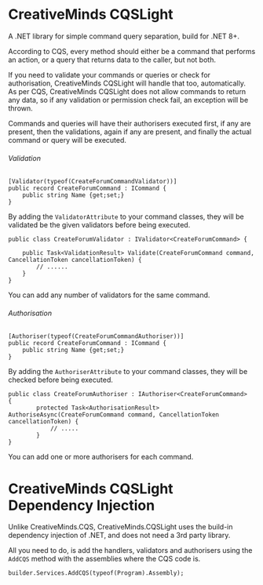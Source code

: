 # CreativeMinds CQSLight

A .NET library for simple command query separation, build for .NET 8+.

According to CQS, every method should either be a command that performs an action, or a query that returns data to the caller, but not both.

If you need to validate your commands or queries or check for authorisation, CreativeMinds CQSLight will handle that too, automatically. As per CQS, CreativeMinds CQSLight does not allow commands to return any data, so if any validation or permission check fail, an exception will be thrown.

Commands and queries will have their authorisers executed first, if any are present, then the validations, again if any are present, and finally the actual command or query will be executed.

###### Validation
```
[Validator(typeof(CreateForumCommandValidator))]
public record CreateForumCommand : ICommand {
	public string Name {get;set;}
}
```
By adding the ```ValidatorAttribute``` to your command classes, they will be validated be the given validators before being executed.

```
public class CreateForumValidator : IValidator<CreateForumCommand> {

	public Task<ValidationResult> Validate(CreateForumCommand command, CancellationToken cancellationToken) {
		// ......
	}
}
```
You can add any number of validators for the same command.

###### Authorisation

```
[Authoriser(typeof(CreateForumCommandAuthoriser))]
public record CreateForumCommand : ICommand {
	public string Name {get;set;}
}
```
By adding the ```AuthoriserAttribute``` to your command classes, they will be checked before being executed.

```
public class CreateForumAuthoriser : IAuthoriser<CreateForumCommand>
{
		protected Task<AuthorisationResult> AuthoriseAsync(CreateForumCommand command, CancellationToken cancellationToken) {
			// .....
		}
}
```
You can add one or more authorisers for each command.

# CreativeMinds CQSLight Dependency Injection

Unlike CreativeMinds.CQS, CreativeMinds.CQSLight uses the build-in dependency injection of .NET, and does not need a 3rd party library.

All you need to do, is add the handlers, validators and authorisers using the ```AddCQS``` method with the assemblies where the CQS code is.

```
builder.Services.AddCQS(typeof(Program).Assembly);
```

